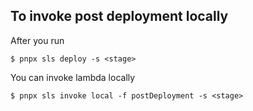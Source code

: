 ## To invoke post deployment locally

After you run

```
$ pnpx sls deploy -s <stage>
```

You can invoke lambda locally

```
$ pnpx sls invoke local -f postDeployment -s <stage>
```
